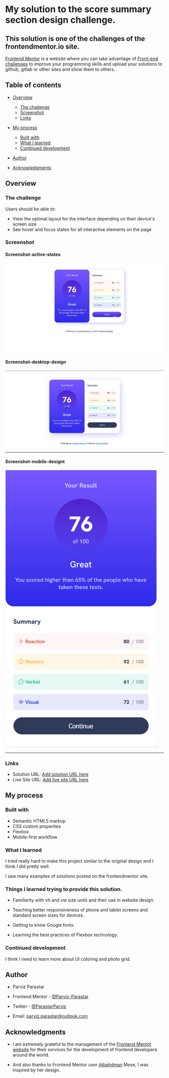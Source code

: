 # My solution to the score summary section design challenge.

## This solution is one of the challenges of the frontendmentor.io site.

[Frontend Mentor](https://www.frontendmentor.io/home) is a website where you can take advantage of [Front-end challenges](https://www.frontendmentor.io/challenges) to improve your programming skills and upload your solutions to github, gitlab or other sites and show them to others. . 

## Table of contents

- [Overview](#overview)
  - [The challenge](#the-challenge)
  - [Screenshot](#screenshot)
  - [Links](#links)
- [My process](#my-process)
  - [Built with](#built-with)
  - [What I learned](#what-i-learned)
  - [Continued development](#continued-development)
 
- [Author](#author)
- [Acknowledgments](#acknowledgments)


## Overview

### The challenge

Users should be able to:

- View the optimal layout for the interface depending on their device's screen size
- See hover and focus states for all interactive elements on the page

### Screenshot
#### Screenshot-active-states
![Screenshot-active-states](https://github.com/Parviz-Parastar/results-summary-component/blob/main/My-Screenshot/Screenshot-active-states.jpg?raw=true)

#### Screenshot-desktop-design
![Screenshot-desktop-design](https://github.com/Parviz-Parastar/results-summary-component/blob/main/My-Screenshot/Screenshot-desktop-design.png?raw=true)
***
#### Screenshot-mobile-designt
![Screenshot-mobile-designt](https://github.com/Parviz-Parastar/results-summary-component/blob/main/My-Screenshot/Screenshot-%20mobile-designt.png?raw=true)
***

### Links

- Solution URL: [Add solution URL here](https://github.com/Parviz-Parastar/results-summary-component)
- Live Site URL: [Add live site URL here](https://parviz-parastar.github.io/results-summary-component/)

## My process

### Built with

- Semantic HTML5 markup
- CSS custom properties
- Flexbox
- Mobile-first workflow

### What I learned

I tried really hard to make this project similar to the original design and I think I did pretty well.

I saw many examples of solutions posted on the frontendmentor site.

### Things I learned trying to provide this solution.

- Familiarity with vh and vw size units and their use in website design.

- Teaching better responsiveness of phone and tablet screens and standard screen sizes for devices.

- Getting to know Google fonts.

- Learning the best practices of Flexbox technology.

### Continued development

I think I need to learn more about UI coloring and photo grid.


## Author

- Parviz Parastar
- Frontend Mentor - [@Parviz-Parastar](https://www.frontendmentor.io/profile/Parviz-Parastar)
- Twitter - [@ParastarParviz](https://twitter.com/ParastarParviz)

- Email: parviz.parastar@outlook.com

## Acknowledgments

- I am extremely grateful to the management of the [Frontend Mentot website](https://www.frontendmentor.io/home) for their services for the development of frontend developers around the world.

- And also thanks to Frontend Mentor user [@bahdman](https://www.frontendmentor.io/profile/bahdman) Mese, I was inspired by her design.

